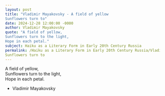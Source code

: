 ```yaml
---
layout: post
title: "Vladimir Mayakovsky - A field of yellow  
Sunflowers turn to"
date: 2024-12-28 12:00:00 -0000
author: Vladimir Mayakovsky
quote: "A field of yellow,  
Sunflowers turn to the light,  
Hope in each petal."
subject: Haiku as a Literary Form in Early 20th Century Russia
permalink: /Haiku as a Literary Form in Early 20th Century Russia/Vladimir Mayakovsky/Vladimir Mayakovsky - A field of yellow  
Sunflowers turn to
---
```


A field of yellow,  
Sunflowers turn to the light,  
Hope in each petal.

- Vladimir Mayakovsky
